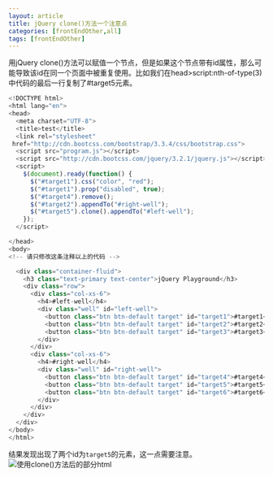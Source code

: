 ```yaml
---
layout: article
title: jQuery clone()方法一个注意点
categories: [frontEndOther,all]
tags: [frontEndOther]
---
```

用jQuery clone()方法可以赋值一个节点，但是如果这个节点带有id属性，那么可能导致该id在同一个页面中被重复使用。比如我们在head>script:nth-of-type(3)中代码的最后一行复制了#target5元素。
``` javascript
<!DOCTYPE html>
<html lang="en">
<head>
  <meta charset="UTF-8">
  <title>test</title>
  <link rel="stylesheet" 
 href="http://cdn.bootcss.com/bootstrap/3.3.4/css/bootstrap.css">
  <script src="program.js"></script>
  <script src="http://cdn.bootcss.com/jquery/3.2.1/jquery.js"></script>
  <script>
    $(document).ready(function() {
      $("#target1").css("color", "red");
      $("#target1").prop("disabled", true);
      $("#target4").remove();
      $("#target2").appendTo("#right-well");
      $("#target5").clone().appendTo("#left-well");
    });
  </script>

</head>
<body>
<!-- 请只修改这条注释以上的代码 -->

  <div class="container-fluid">
    <h3 class="text-primary text-center">jQuery Playground</h3>
    <div class="row">
      <div class="col-xs-6">
        <h4>#left-well</h4>
        <div class="well" id="left-well">
          <button class="btn btn-default target" id="target1">#target1</button>
          <button class="btn btn-default target" id="target2">#target2</button>
          <button class="btn btn-default target" id="target3">#target3</button>
        </div>
      </div>
      <div class="col-xs-6">
        <h4>#right-well</h4>
        <div class="well" id="right-well">
          <button class="btn btn-default target" id="target4">#target4</button>
          <button class="btn btn-default target" id="target5">#target5</button>
          <button class="btn btn-default target" id="target6">#target6</button>
        </div>
      </div>
    </div>
  </div>
</body>
</html>
```
结果发现出现了两个id为`target5`的元素，这一点需要注意。
![使用clone()方法后的部分html](http://upload-images.jianshu.io/upload_images/6321648-20e3ea14087b89b6.png?imageMogr2/auto-orient/strip%7CimageView2/2/w/1240)